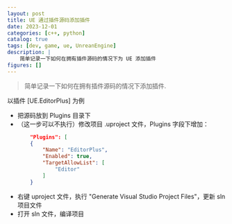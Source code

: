 ```yaml
---
layout: post
title: UE 通过插件源码添加插件
date: 2023-12-01
categories: [c++, python]
catalog: true
tags: [dev, game, ue, UnreanEngine]
description: |
    简单记录一下如何在拥有插件源码的情况下为 UE 添加插件
figures: []
---
```

<meta property="og:title" content="UE 通过插件源码添加插件" />

> 简单记录一下如何在拥有插件源码的情况下添加插件.

以插件 [UE.EditorPlus] 为例

- 把源码放到 Plugins 目录下
- （这一步可以不执行）修改项目 .uproject 文件，Plugins 字段下增加：
    ```json
    	"Plugins": [
		{
			"Name": "EditorPlus",
			"Enabled": true,
			"TargetAllowList": [
				"Editor"
			]
		}
    ```
- 右键 uproject 文件，执行 "Generate Visual Studio Project Files"，更新 sln 项目文件
- 打开 sln 文件，编译项目
